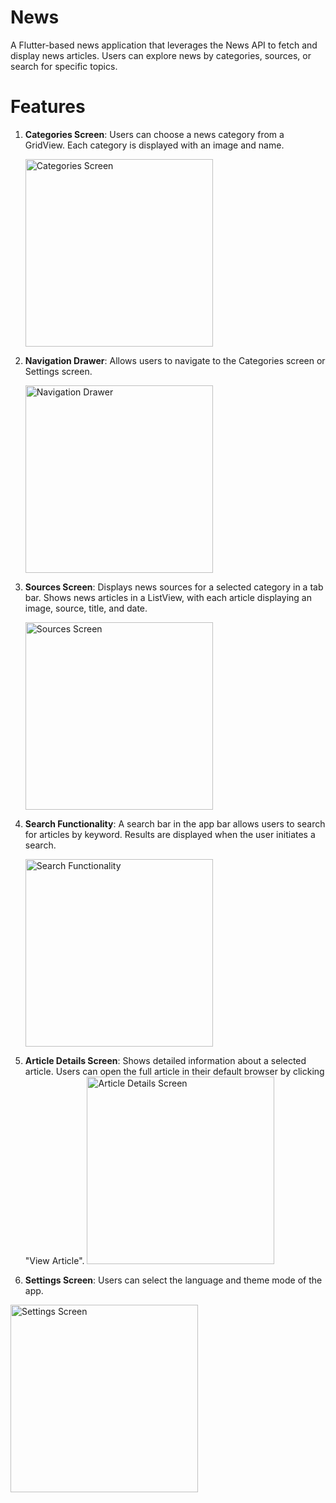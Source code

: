 # News

A Flutter-based news application that leverages the News API to fetch and display news articles.
Users can explore news by categories, sources, or search for specific topics.

# Features

1. **Categories Screen**:
   Users can choose a news category from a GridView. Each category is displayed with an image and name.
   
   <img src="https://github.com/dodaaya/news/assets/133582421/e34df509-27fb-4d61-84fc-733f42166018" alt="Categories Screen" width="300"/>

3. **Navigation Drawer**:
   Allows users to navigate to the Categories screen or Settings screen.
   
   <img src="https://github.com/dodaaya/news/assets/133582421/9d9a2813-3152-45ff-bd60-2c7b4e51f782" alt="Navigation Drawer" width="300"/>

5. **Sources Screen**:
   Displays news sources for a selected category in a tab bar.
   Shows news articles in a ListView, with each article displaying an image, source, title, and date.
   
   <img src="https://github.com/dodaaya/news/assets/133582421/696dec4e-591c-4424-a033-b8f4a9feac6c" alt="Sources Screen" width="300"/>

7. **Search Functionality**:
   A search bar in the app bar allows users to search for articles by keyword.
   Results are displayed when the user initiates a search.
   
   <img src="https://github.com/dodaaya/news/assets/133582421/e3c94445-0b52-4b29-9f6e-c0fdb3fe2d09" alt="Search Functionality" width="300"/>

9. **Article Details Screen**:
   Shows detailed information about a selected article.
   Users can open the full article in their default browser by clicking "View Article".
   <img src="https://github.com/dodaaya/news/assets/133582421/40e68a63-9256-44b2-a4b2-d510e5a8a149" alt="Article Details Screen" width="300"/>

10. **Settings Screen**:
   Users can select the language and theme mode of the app.
   <img src="https://github.com/dodaaya/news/assets/133582421/33d23121-30d0-45ce-abc6-be81c63bd153" alt="Settings Screen" width="300"/>


